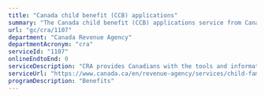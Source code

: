 ```yaml
---
title: "Canada child benefit (CCB) applications"
summary: "The Canada child benefit (CCB) applications service from Canada Revenue Agency is not available end-to-end online, according to the GC Service Inventory."
url: "gc/cra/1107"
department: "Canada Revenue Agency"
departmentAcronym: "cra"
serviceId: "1107"
onlineEndtoEnd: 0
serviceDescription: "CRA provides Canadians with the tools and information to apply for the Canada child benefit.  CRA processes the applications made, determines eligibility and entitlement, and issues regular payments. CRA also continues to process applications, determine eligibility, and issue retroactive payments for the Canada child tax benefit and the universal child care benefit for periods prior to July 2016."
serviceUrl: "https://www.canada.ca/en/revenue-agency/services/child-family-benefits/canada-child-benefit-overview.html"
programDescription: "Benefits"
---
```

